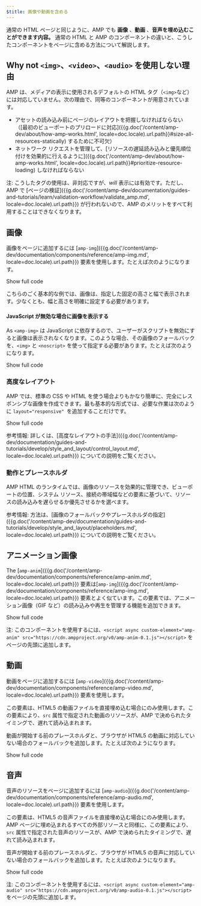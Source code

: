 ```yaml
---
$title: 画像や動画を含める
---
```


通常の HTML ページと同じように、AMP でも **画像** 、**動画** 、**音声を埋め込むことができます内容。** 通常の HTML と AMP のコンポーネントの違いと、こうしたコンポーネントをページに含める方法について解説します。

##  Why not `<img>`、`<video>`、`<audio>` を使用しない理由

AMP は、メディアの表示に使用されるデフォルトの HTML タグ（`<img>`など）には対応していません。次の理由で、同等のコンポーネントが用意されています。

*  アセットの読み込み前にページのレイアウトを把握しなければならない（[最初のビューポートのプリロードに対応]({{g.doc('/content/amp-dev/about/how-amp-works.html', locale=doc.locale).url.path}}#size-all-resources-statically) するために不可欠）
*  ネットワーク リクエストを管理して、[リソースの遅延読み込みと優先順位付けを効果的に行えるように]({{g.doc('/content/amp-dev/about/how-amp-works.html', locale=doc.locale).url.path}}#prioritize-resource-loading) しなければならない

注: こうしたタグの使用は、非対応ですが、*will* 表示には有効です。ただし、AMP で [ページの検証]({{g.doc('/content/amp-dev/documentation/guides-and-tutorials/learn/validation-workflow/validate_amp.md', locale=doc.locale).url.path}}) が行われないので、AMP のメリットをすべて利用することはできなくなります。

## 画像

画像をページに追加するには [`amp-img`]({{g.doc('/content/amp-dev/documentation/components/reference/amp-img.md', locale=doc.locale).url.path}}) 要素を使用します。たとえば次のようになります。

<!--embedded example - fixed size image -->
<div>
<amp-iframe height="174"
            layout="fixed-height"
            sandbox="allow-scripts allow-forms allow-same-origin"
            resizable
            src="https://ampproject-b5f4c.firebaseapp.com/examples/ampimg.fixed.embed.html">
  <div overflow tabindex="0" role="button" aria-label="Show more">Show full code</div>
  <div placeholder></div>
</amp-iframe>
</div>

こちらのごく基本的な例では、画像は、指定した固定の高さと幅で表示されます。少なくとも、幅と高さを明確に設定する必要があります。

#### JavaScript が無効な場合に画像を表示する

As `<amp-img>` は JavaScript に依存するので、ユーザーがスクリプトを無効にすると画像は表示されなくなります。このような場合、その画像のフォールバックを、`<img>` と `<noscript>` を使って指定する必要があります。たとえば次のようになります。

<!--embedded example - img with noscript -->
<div>
<amp-iframe height="215"
            layout="fixed-height"
            sandbox="allow-scripts allow-forms allow-same-origin"
            resizable
            src="https://ampproject-b5f4c.firebaseapp.com/examples/ampimg.noscript.embed.html">
  <div overflow tabindex="0" role="button" aria-label="Show more">Show full code</div>
  <div placeholder></div>
</amp-iframe>
</div>

### 高度なレイアウト

 AMP では、標準の CSS や HTML を使う場合よりもかなり簡単に、完全にレスポンシブな画像を作成できます。最も基本的な形式では、必要な作業は次のように `layout="responsive" `を追加することだけです。

<!--embedded example - basic responsive image -->
<div>
<amp-iframe height="193"
            layout="fixed-height"
            sandbox="allow-scripts allow-forms allow-same-origin"
            resizable
            src="https://ampproject-b5f4c.firebaseapp.com/examples/ampimg.basic.embed.html">
  <div overflow tabindex="0" role="button" aria-label="Show more">Show full code</div>
  <div placeholder></div>
</amp-iframe>
</div>

参考情報: 詳しくは、[高度なレイアウトの手法]({{g.doc('/content/amp-dev/documentation/guides-and-tutorials/develop/style_and_layout/control_layout.md', locale=doc.locale).url.path}}) についての説明をご覧ください。

### 動作とプレースホルダ

AMP HTML のランタイムでは、画像のリソースを効果的に管理でき、ビューポートの位置、システム リソース、接続の帯域幅などの要素に基づいて、リソースの読み込みを遅らせるか優先させるかを選べます。

参考情報: 方法は、[画像のフォールバックやプレースホルダの指定]({{g.doc('/content/amp-dev/documentation/guides-and-tutorials/develop/style_and_layout/placeholders.md', locale=doc.locale).url.path}}) についての説明をご覧ください。

## アニメーション画像

The [`amp-anim`]({{g.doc('/content/amp-dev/documentation/components/reference/amp-anim.md', locale=doc.locale).url.path}}) 要素は[`amp-img`]({{g.doc('/content/amp-dev/documentation/components/reference/amp-img.md', locale=doc.locale).url.path}}) 要素とよく似ています。この要素では、アニメーション画像（GIF など）の読み込みや再生を管理する機能を追加できます。

<!--embedded amp-anim basic example -->
<div>
<amp-iframe height="253"
            layout="fixed-height"
            sandbox="allow-scripts allow-forms allow-same-origin"
            resizable
            src="https://ampproject-b5f4c.firebaseapp.com/examples/ampanim.basic.embed.html">
  <div overflow tabindex="0" role="button" aria-label="Show more">Show full code</div>
  <div placeholder></div>
</amp-iframe>
</div>

注: このコンポーネントを使用するには、`<script async custom-element="amp-anim" src="https://cdn.ampproject.org/v0/amp-anim-0.1.js"></script>` をページの先頭に追加します。

## 動画

動画をページに追加するには [`amp-video`]({{g.doc('/content/amp-dev/documentation/components/reference/amp-video.md', locale=doc.locale).url.path}}) 要素を使用します。

この要素は、HTML5 の動画ファイルを直接埋め込む場合にのみ使用します。この要素により、`src` 属性で指定された動画のリソースが、AMP で決められたタイミングで、遅れて読み込まれます。

動画が開始する前のプレースホルダと、ブラウザが HTML5 の動画に対応していない場合のフォールバックを追加します。たとえば次のようになります。

<!--embedded video example  -->
<div>
<amp-iframe height="234"
            layout="fixed-height"
            sandbox="allow-scripts allow-forms allow-same-origin"
            resizable
            src="https://ampproject-b5f4c.firebaseapp.com/examples/ampvideo.fallback.embed.html">
  <div overflow tabindex="0" role="button" aria-label="Show more">Show full code</div>
  <div placeholder></div>
</amp-iframe>
</div>

## 音声

音声のリソースをページに追加するには [`amp-audio`]({{g.doc('/content/amp-dev/documentation/components/reference/amp-audio.md', locale=doc.locale).url.path}}) 要素を使用します。

この要素は、HTML5 の音声ファイルを直接埋め込む場合にのみ使用します。AMP ページに埋め込まれるすべての外部リソースと同様に、この要素により、`src` 属性で指定された音声のリソースが、AMP で決められたタイミングで、遅れて読み込まれます。

音声が開始する前のプレースホルダと、ブラウザが HTML5 の音声に対応していない場合のフォールバックを追加します。たとえば次のようになります。

<!--embedded audio example  -->
<div>
<amp-iframe height="314"
            layout="fixed-height"
            sandbox="allow-scripts allow-forms allow-same-origin"
            resizable
            src="https://ampproject-b5f4c.firebaseapp.com/examples/ampaudio.basic.embed.html">
  <div overflow tabindex="0" role="button" aria-label="Show more">Show full code</div>
  <div placeholder></div>
</amp-iframe>
</div>

注: このコンポーネントを使用するには、`<script async custom-element="amp-audio" src="https://cdn.ampproject.org/v0/amp-audio-0.1.js"></script>` をページの先頭に追加します。
